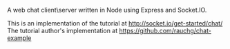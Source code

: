 A web chat client\server written in Node using Express and Socket.IO.

This is an implementation of the tutorial at http://socket.io/get-started/chat/
The tutorial author's implementation at https://github.com/rauchg/chat-example